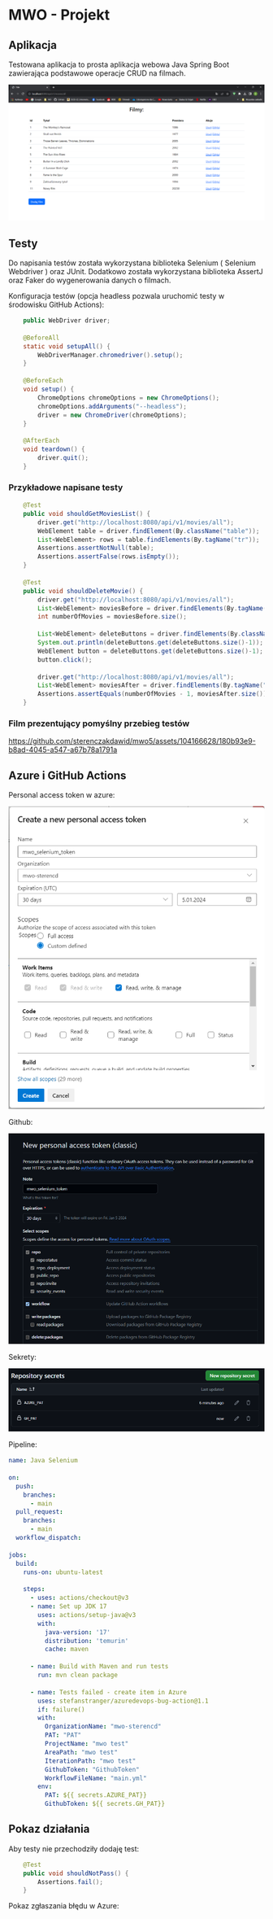 # MWO - Projekt

## Aplikacja
Testowana aplikacja to prosta aplikacja webowa Java Spring Boot
zawierająca podstawowe operacje CRUD na filmach.

![Aplikacja](assets/app.png)


## Testy
Do napisania testów została wykorzystana biblioteka Selenium ( Selenium Webdriver ) oraz JUnit.
Dodatkowo została wykorzystana biblioteka AssertJ oraz Faker do wygenerowania danych o filmach.

Konfiguracja testów (opcja headless pozwala uruchomić testy w środowisku GitHub Actions):

```java
    public WebDriver driver;

    @BeforeAll
    static void setupAll() {
        WebDriverManager.chromedriver().setup();
    }

    @BeforeEach
    void setup() {
        ChromeOptions chromeOptions = new ChromeOptions();
        chromeOptions.addArguments("--headless");
        driver = new ChromeDriver(chromeOptions);
    }

    @AfterEach
    void teardown() {
        driver.quit();
    }
```

### Przykładowe napisane testy
```java
    @Test
    public void shouldGetMoviesList() {
        driver.get("http://localhost:8080/api/v1/movies/all");
        WebElement table = driver.findElement(By.className("table"));
        List<WebElement> rows = table.findElements(By.tagName("tr"));
        Assertions.assertNotNull(table);
        Assertions.assertFalse(rows.isEmpty());
    }
    
    @Test
    public void shouldDeleteMovie() {
        driver.get("http://localhost:8080/api/v1/movies/all");
        List<WebElement> moviesBefore = driver.findElements(By.tagName("tr"));
        int numberOfMovies = moviesBefore.size();

        List<WebElement> deleteButtons = driver.findElements(By.className("delete-button"));
        System.out.println(deleteButtons.get(deleteButtons.size()-1));
        WebElement button = deleteButtons.get(deleteButtons.size()-1);
        button.click();

        driver.get("http://localhost:8080/api/v1/movies/all");
        List<WebElement> moviesAfter = driver.findElements(By.tagName("tr"));
        Assertions.assertEquals(numberOfMovies - 1, moviesAfter.size());
    }
```

### Film prezentujący pomyślny przebieg testów



https://github.com/sterenczakdawid/mwo5/assets/104166628/180b93e9-b8ad-4045-a547-a67b78a1791a




## Azure i GitHub Actions
Personal access token w azure: 

![AzurePAT](assets/azure_pat.png)

Github:

![GithubToken](assets/ghtoken.png)

Sekrety:

![Secrets](assets/secrets.png)

Pipeline:
```yaml
name: Java Selenium

on:
  push:
    branches:
      - main
  pull_request:
    branches:
      - main
  workflow_dispatch:

jobs:
  build:
    runs-on: ubuntu-latest

    steps:
      - uses: actions/checkout@v3
      - name: Set up JDK 17
        uses: actions/setup-java@v3
        with:
          java-version: '17'
          distribution: 'temurin'
          cache: maven

      - name: Build with Maven and run tests
        run: mvn clean package

      - name: Tests failed - create item in Azure
        uses: stefanstranger/azuredevops-bug-action@1.1
        if: failure()
        with:
          OrganizationName: "mwo-sterencd"
          PAT: "PAT"
          ProjectName: "mwo test"
          AreaPath: "mwo test"
          IterationPath: "mwo test"
          GithubToken: "GithubToken"
          WorkflowFileName: "main.yml"
        env:
          PAT: ${{ secrets.AZURE_PAT}}
          GithubToken: ${{ secrets.GH_PAT}}
```

## Pokaz działania
Aby testy nie przechodziły dodaję test:
```java
    @Test
    public void shouldNotPass() {
        Assertions.fail();
    }
```

Pokaz zgłaszania błędu w Azure:


